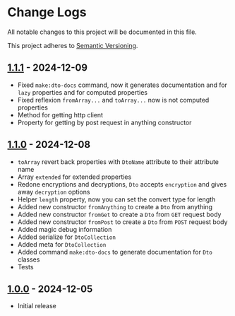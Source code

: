 # Change Logs

All notable changes to this project will be documented in this file.

This project adheres to [Semantic Versioning](http://semver.org/).

## [1.1.1](https://github.com/bfg-s/dto/compare/1.1.0...1.1.1) - 2024-12-09
* Fixed `make:dto-docs` command, now it generates documentation and for `lazy` properties and for computed properties
* Fixed reflexion `fromArray...` and `toArray...` now is not computed properties
* Method for getting http client
* Property for getting by post request in anything constructor

## [1.1.0](https://github.com/bfg-s/dto/compare/1.0.0...1.1.0) - 2024-12-08
* `toArray` revert back properties with `DtoName` attribute to their attribute name
* Array `extended` for extended properties
* Redone encryptions and decryptions, `Dto` accepts `encryption` and gives away `decryption` options
* Helper `length` property, now you can set the convert type for length
* Added new constructor `fromAnything` to create a `Dto` from anything
* Added new constructor `fromGet` to create a `Dto` from `GET` request body
* Added new constructor `fromPost` to create a `Dto` from `POST` request body
* Added magic debug information
* Added serialize for `DtoCollection`
* Added meta for `DtoCollection`
* Added command `make:dto-docs` to generate documentation for `Dto` classes
* Tests

## [1.0.0](https://github.com/bfg-s/dto/compare/1.0.0...1.0.0) - 2024-12-05
* Initial release
